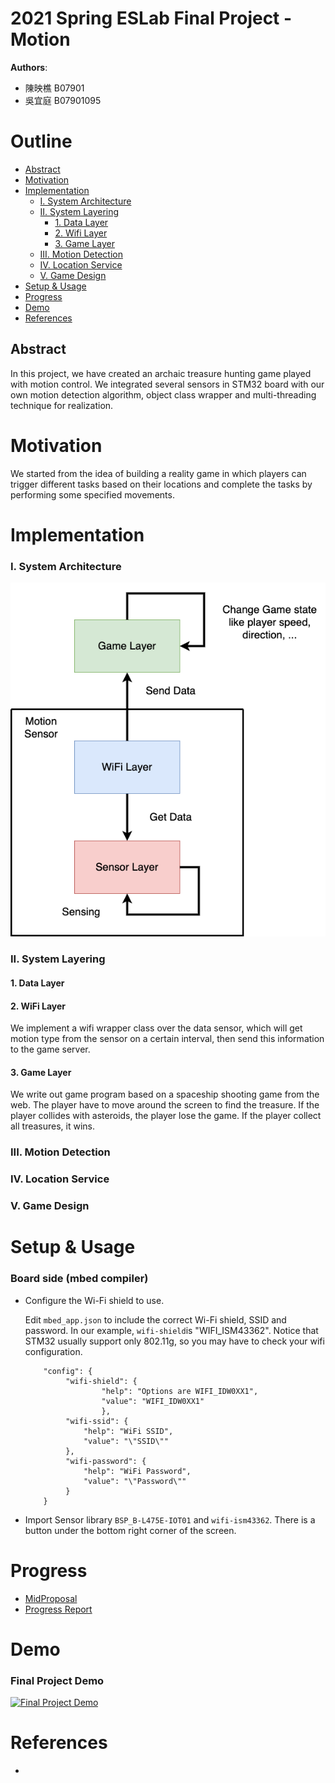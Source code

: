 **2021 Spring ESLab Final Project - Motion**
===

**Authors**:
- 陳映樵 B07901
- 吳宜庭 B07901095

Outline
===
- [Abstract](#abstract)
- [Motivation](#motivation)
- [Implementation](#implementation)
    + [I. System Architecture](#i-system-architecture)
    + [II. System Layering](#ii-system-layering)
      * [1. Data Layer](#1-data-layer)
      * [2. Wifi Layer](#2-wifi-layer)
      * [3. Game Layer](#3-game-layer)
    + [III. Motion Detection](#iii-motion-detection)
    + [IV. Location Service](#iv-location-service)
    + [V. Game Design](#v-game-design)
- [Setup & Usage](#steup--usage)
- [Progress](#progress)
- [Demo](#demo)
- [References](#references)


## Abstract
In this project, we have created an archaic treasure hunting game played with motion control. We integrated several sensors in STM32 board with our own motion detection algorithm, object class wrapper and multi-threading technique for realization.

Motivation
===
We started from the idea of building a reality game in which players can trigger different tasks based on their locations and complete the tasks by performing some specified movements. 


Implementation
===

### I. System Architecture
![Project Architecture](./images/architecture.png)

### II. System Layering

#### 1. Data Layer

#### 2. WiFi Layer
We implement a wifi wrapper class over the data sensor, which will get motion type from the sensor on a certain interval, then send this information to the game server.

#### 3. Game Layer
We write out game program based on a spaceship shooting game from the web. The player have to move around the screen to find the treasure. If the player collides with asteroids, the player lose the game. If the player collect all treasures, it wins.


### III. Motion Detection

### IV. Location Service

### V. Game Design


Setup & Usage
===
### Board side (mbed compiler)
- Configure the Wi-Fi shield to use.

   Edit `mbed_app.json` to include the correct Wi-Fi shield, SSID and password. In our example, `wifi-shield`is "WIFI_ISM43362". Notice that STM32 usually support only 802.11g, so you may have to check your wifi configuration.

   ```
       "config": {
            "wifi-shield": {
                    "help": "Options are WIFI_IDW0XX1",
                    "value": "WIFI_IDW0XX1"
                    },
            "wifi-ssid": {
                "help": "WiFi SSID",
                "value": "\"SSID\""
            },
            "wifi-password": {
                "help": "WiFi Password",
                "value": "\"Password\""
            }
       }
   ```

- Import Sensor library `BSP_B-L475E-IOT01` and `wifi-ism43362`. There is a button under the bottom right corner of the screen.



Progress
===
- [MidProposal](https://docs.google.com/presentation/d/1zUISQAgCSKkXEW6G_4c_JL1AxVgvxVhpq2gYIAT18C8/edit?usp=sharing)
- [Progress Report](https://docs.google.com/presentation/d/1QpmcDUexZokhLhzRx4198VfW1-WgqPi4YffoX4_mxNY/edit?usp=sharing)

Demo
===
### Final Project Demo
[![Final Project Demo](http://img.youtube.com/vi/kcvfzlNczBo/0.jpg)](http://www.youtube.com/watch?v=kcvfzlNczBo "Final Demo")

References
===
- 

